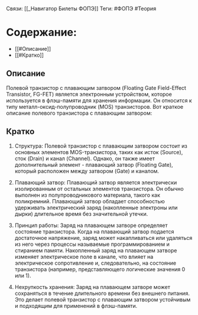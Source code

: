 Связи: [[_Навигатор Билеты ФОПЭ]]
Теги: #ФОПЭ #Теория 

# Содержание:
- [[#Описание]]
- [[#Кратко]]

## Описание
Полевой транзистор с плавающим затвором (Floating Gate Field-Effect Transistor, FG-FET) является электронным устройством, которое используется в флэш-памяти для хранения информации. Он относится к типу металл-оксид-полупроводник (MOS) транзисторов. Вот краткое описание полевого транзистора с плавающим затвором:

## Кратко

1. Структура: Полевой транзистор с плавающим затвором состоит из основных элементов MOS-транзистора, таких как исток (Source), сток (Drain) и канал (Channel). Однако, он также имеет дополнительный элемент - плавающий затвор (Floating Gate), который расположен между затвором (Gate) и каналом.

2. Плавающий затвор: Плавающий затвор является электрически изолированным от остальных элементов транзистора. Он обычно выполнен из полупроводникового материала, такого как поликремний. Плавающий затвор обладает способностью удерживать электрический заряд (накопленные электроны или дырки) длительное время без значительной утечки.

3. Принцип работы: Заряд на плавающем затворе определяет состояние транзистора. Когда на плавающий затвор подается достаточное напряжение, заряд может накапливаться или удаляться из него через процессы называемые программированием и стиранием памяти. Накопленный заряд на плавающем затворе изменяет электрическое поле в канале, что влияет на электрическое сопротивление и, следовательно, на состояние транзистора (например, представляющего логические значения 0 или 1).

4. Нехрупкость хранения: Заряд на плавающем затворе может сохраняться в течение длительного времени без внешнего питания. Это делает полевой транзистор с плавающим затвором устойчивым и подходящим для применений в флэш-памяти.

